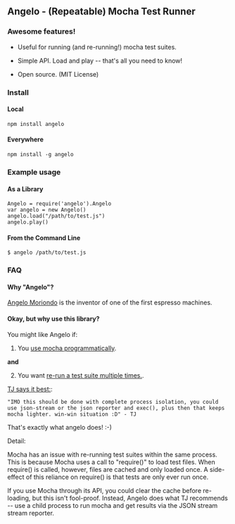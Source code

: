 ## Angelo - (Repeatable) Mocha Test Runner

###   Awesome features!

- Useful for running (and re-running!) mocha test suites.

- Simple API. Load and play -- that's all you need to know!

- Open source. (MIT License)


### Install

#### Local

    npm install angelo

#### Everywhere

    npm install -g angelo

### Example usage

#### As a Library
 
    Angelo = require('angelo').Angelo
    var angelo = new Angelo()
    angelo.load("/path/to/test.js")
    angelo.play()

#### From the Command Line

    $ angelo /path/to/test.js

### FAQ

#### Why "Angelo"?

[Angelo Moriondo](http://en.wikipedia.org/wiki/Angelo_Moriondo) is the inventor of one of the first espresso machines.

#### Okay, but why use this library?

You might like Angelo if:

  1) You [use mocha programmatically](https://github.com/visionmedia/mocha/wiki/Using-mocha-programmatically).

  **and**
  
  2) You want [re-run a test suite multiple times.](https://github.com/visionmedia/mocha/issues/736).

[TJ says it best:](https://github.com/visionmedia/mocha/pull/977#issuecomment-24460957):

    "IMO this should be done with complete process isolation, you could use json-stream or the json reporter and exec(), plus then that keeps mocha lighter. win-win situation :D" - TJ 

That's exactly what angelo does! :-)

Detail:

Mocha has an issue with re-running test suites within the same process. This is because Mocha uses a call to "require()" to load test files. When require() is called, however, files are cached and only loaded once. A side-effect of this reliance on require() is that tests are only ever run once. 

If you use Mocha through its API, you could clear the cache before re-loading, but this isn't fool-proof. Instead, Angelo does what TJ recommends -- use a child process to run mocha and get results via the JSON stream stream reporter.
